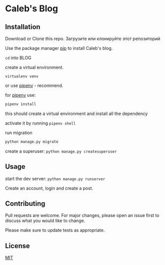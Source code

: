 # Caleb's Blog


## Installation

Download or Clone this repo.
Загрузите или клонируйте этот репозиторий

Use the package manager [pip](https://pip.pypa.io/en/stable/) to install Caleb's blog.

```cd``` into BLOG

create a virtual environment.

```virtualenv venv```

or use [pipenv](https://pipenv.pypa.io/en/latest/) - recommend.

for [pipenv](https://pipenv.pypa.io/en/latest/) use: 

```bash 
pipenv install
```
this should create a virtual environment and install all the dependency

activate it by running ```pipenv shell```

run migration
```bash 
python manage.py migrate
```
create a superuser: ```python manage.py createsuperuser```

## Usage
 
start the dev server: ```python manage.py runserver```

Create an account, login and create a post.

## Contributing

Pull requests are welcome. For major changes, please open an issue first
to discuss what you would like to change.

Please make sure to update tests as appropriate.

## License

[MIT](https://choosealicense.com/licenses/mit/)

